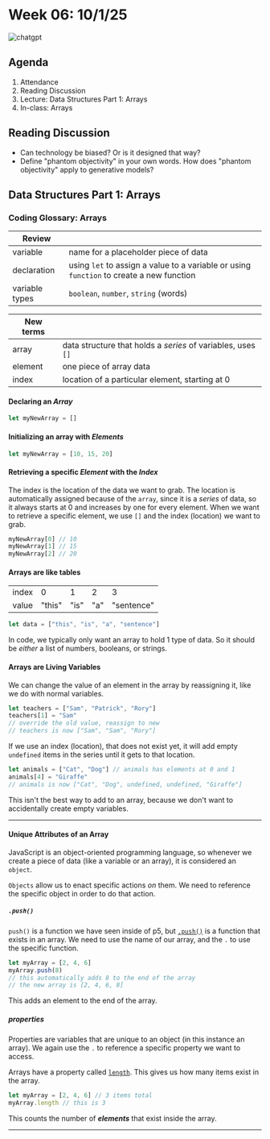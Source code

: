 # Week 06: 10/1/25

![chatgpt](https://kagi.com/proxy/im-more-confused-with-the-right-side-of-this-meme-cant-even-v0-qtjr4zrjrlwe1.jpeg?c=MHaoEHf4JA4T1dYEo1CR0TTuV1U6nrue6Vv7pnQqdGL4gryBwiwxF0rk-YXSnqOiPcnHYQrl_ybBGffRZRaRFb-9J8yKaHupxmPlyyLgiO50l54eH1ZcG9YXBbvlEbL95A_BuKNWEY-QPJD4myoxOGhF2bszbODPQBCOK9mac7KtOgoYIt80DJCkmxzoqvE8smuOTaKEegnCgSQAmnuBtz-YYIL7wgTlTLCfAZWbB34%3D)

## Agenda

1. Attendance 
2. Reading Discussion
3. Lecture: Data Structures Part 1: Arrays
4. In-class: Arrays

## Reading Discussion

* Can technology be biased? Or is it designed that way?
* Define "phantom objectivity" in your own words. How does "phantom objectivity" apply to generative models?


## Data Structures Part 1: Arrays

### Coding Glossary: Arrays

| Review | | 
|---|---|
| variable | name for a placeholder piece of data |
| declaration | using `let` to assign a value to a variable or using `function` to create a new function | 
| variable types | `boolean`, `number`, `string` (words) |

| New terms | | 
|---|---|
| array | data structure that holds a *series* of variables, uses `[]`| 
| element | one piece of array data |
| index | location of a particular element, starting at 0 |

#### Declaring an ***Array***
```js
let myNewArray = []
```

#### Initializing an array with ***Elements***
```js
let myNewArray = [10, 15, 20]
```
#### Retrieving a specific ***Element*** with the ***Index***
The index is the location of the data we want to grab. The location is automatically assigned because of the `array`, since it is a *series* of data, so it always starts at 0 and increases by one for every element. When we want to retrieve a specific element, we use `[]` and the index (location) we want to grab.

```js
myNewArray[0] // 10
myNewArray[1] // 15
myNewArray[2] // 20
```
#### Arrays are like tables

<table>
<tbody>
<tr><td>index</td><td>0</td><td>1</td><td>2</td><td>3</td></tr>
<tr><td>value</td><td>"this"</td><td>"is"</td><td>"a"</td><td>"sentence"</td></tr>
</tbody>
</table>

```js
let data = ["this", "is", "a", "sentence"]
```

In code, we typically only want an array to hold 1 type of data. So it should be *either* a list of numbers, booleans, or strings.

#### Arrays are Living Variables
We can change the value of an element in the array by reassigning it, like we do with normal variables.

```js
let teachers = ["Sam", "Patrick", "Rory"]
teachers[1] = "Sam" 
// override the old value, reassign to new
// teachers is now ["Sam", "Sam", "Rory"]
```
If we use an index (location), that does not exist yet, it will add empty `undefined` items in the series until it gets to that location.
```js
let animals = ["Cat", "Dog"] // animals has elements at 0 and 1
animals[4] = "Giraffe"
// animals is now ["Cat", "Dog", undefined, undefined, "Giraffe"]
```
This isn't the best way to add to an array, because we don't want to accidentally create empty variables.

---

#### Unique Attributes of an Array
JavaScript is an object-oriented programming language, so whenever we create a piece of data (like a variable or an array), it is considered an `object`.

`Objects` allow us to enact specific actions *on* them. We need to reference the specific object in order to do that action.

##### `.push()`

`push()` is a function we have seen inside of p5, but [`.push()`](https://developer.mozilla.org/en-US/docs/Web/JavaScript/Reference/Global_Objects/Array/push) is a function that exists in an array. We need to use the name of our array, and the `.` to use the specific function.

```js
let myArray = [2, 4, 6]
myArray.push(8)
// this automatically adds 8 to the end of the array
// the new array is [2, 4, 6, 8]
```
This adds an element to the end of the array.

##### properties
Properties are variables that are unique to an object (in this instance an array). We again use the `.` to reference a specific property we want to access. 

Arrays have a property called [`length`](https://developer.mozilla.org/en-US/docs/Web/JavaScript/Reference/Global_Objects/Array/length). This gives us how many items exist in the array.
```js
let myArray = [2, 4, 6] // 3 items total
myArray.length // this is 3
```
This counts the number of ***elements*** that exist inside the array.

---